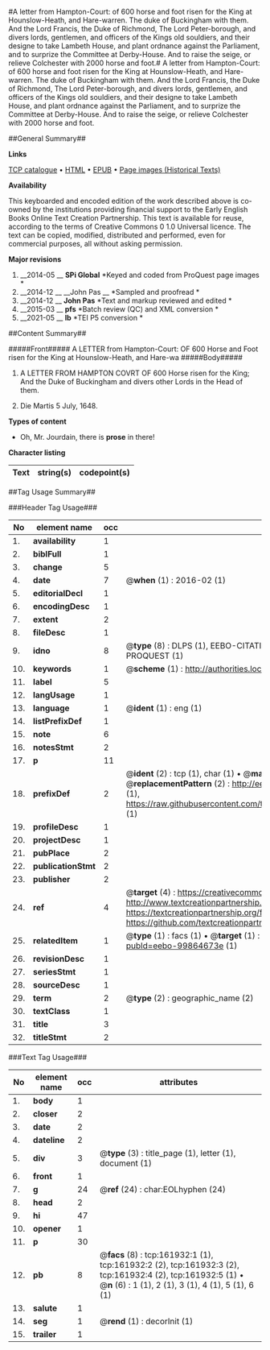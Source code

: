 #A letter from Hampton-Court: of 600 horse and foot risen for the King at Hounslow-Heath, and Hare-warren. The duke of Buckingham with them. And the Lord Francis, the Duke of Richmond, The Lord Peter-borough, and divers lords, gentlemen, and officers of the Kings old souldiers, and their designe to take Lambeth House, and plant ordnance against the Parliament, and to surprize the Committee at Derby-House. And to raise the seige, or relieve Colchester with 2000 horse and foot.#
A letter from Hampton-Court: of 600 horse and foot risen for the King at Hounslow-Heath, and Hare-warren. The duke of Buckingham with them. And the Lord Francis, the Duke of Richmond, The Lord Peter-borough, and divers lords, gentlemen, and officers of the Kings old souldiers, and their designe to take Lambeth House, and plant ordnance against the Parliament, and to surprize the Committee at Derby-House. And to raise the seige, or relieve Colchester with 2000 horse and foot.

##General Summary##

**Links**

[TCP catalogue](http://www.ota.ox.ac.uk/tcp/)  • 
[HTML](http://tei.it.ox.ac.uk/tcp/Texts-HTML/free/A87/A87951.html)  • 
[EPUB](http://tei.it.ox.ac.uk/tcp/Texts-EPUB/free/A87/A87951.epub) • 
[Page images (Historical Texts)](https://historicaltexts.jisc.ac.uk/eebo-99864673e)

**Availability**

This keyboarded and encoded edition of the work described above is co-owned by the
    institutions providing financial support to the Early English Books Online Text Creation
    Partnership. This text is available for reuse, according to the terms of  Creative Commons 0 1.0 Universal
    licence. The text can be copied, modified, distributed and performed, even for commercial
    purposes, all without asking permission.

**Major revisions**

1. __2014-05 __ __SPi Global__ *Keyed and coded from ProQuest page images *
1. __2014-12 __ __John Pas __ *Sampled and proofread *
1. __2014-12 __ __John Pas__ *Text and markup reviewed and edited *
1. __2015-03 __ __pfs__ *Batch review (QC) and XML conversion *
1. __2021-05 __ __lb__ *TEI P5 conversion *

##Content Summary##

#####Front#####
A LETTER from Hampton-Court: OF 600 Horse and Foot risen for the King at Hounslow-Heath, and Hare-wa
#####Body#####

1. A LETTER FROM HAMPTON COVRT OF 600 Horse risen for the King; And the Duke of Buckingham and divers other Lords in the Head of them.

1. Die Martis 5 July, 1648.

**Types of content**

  * Oh, Mr. Jourdain, there is **prose** in there!

**Character listing**


|Text|string(s)|codepoint(s)|
|---|---|---|

##Tag Usage Summary##

###Header Tag Usage###

|No|element name|occ|attributes|
|---|---|---|---|
|1.|__availability__|1||
|2.|__biblFull__|1||
|3.|__change__|5||
|4.|__date__|7| @__when__ (1) : 2016-02 (1)|
|5.|__editorialDecl__|1||
|6.|__encodingDesc__|1||
|7.|__extent__|2||
|8.|__fileDesc__|1||
|9.|__idno__|8| @__type__ (8) : DLPS (1), EEBO-CITATION (1), VID (1), EEBO-PROQUEST (1), STC (3), PROQUEST (1)|
|10.|__keywords__|1| @__scheme__ (1) : http://authorities.loc.gov/ (1)|
|11.|__label__|5||
|12.|__langUsage__|1||
|13.|__language__|1| @__ident__ (1) : eng (1)|
|14.|__listPrefixDef__|1||
|15.|__note__|6||
|16.|__notesStmt__|2||
|17.|__p__|11||
|18.|__prefixDef__|2| @__ident__ (2) : tcp (1), char (1)  •  @__matchPattern__ (2) : ([0-9\-]+):([0-9IVX]+) (1), (.+) (1)  •  @__replacementPattern__ (2) : http://eebo.chadwyck.com/downloadtiff?vid=$1&page=$2 (1), https://raw.githubusercontent.com/textcreationpartnership/Texts/master/tcpchars.xml#$1 (1)|
|19.|__profileDesc__|1||
|20.|__projectDesc__|1||
|21.|__pubPlace__|2||
|22.|__publicationStmt__|2||
|23.|__publisher__|2||
|24.|__ref__|4| @__target__ (4) : https://creativecommons.org/publicdomain/zero/1.0/ (1), http://www.textcreationpartnership.org/docs/. (1), https://textcreationpartnership.org/faq/#faq05 (1), https://github.com/textcreationpartnership (1)|
|25.|__relatedItem__|1| @__type__ (1) : facs (1)  •  @__target__ (1) : https://data.historicaltexts.jisc.ac.uk/view?pubId=eebo-99864673e (1)|
|26.|__revisionDesc__|1||
|27.|__seriesStmt__|1||
|28.|__sourceDesc__|1||
|29.|__term__|2| @__type__ (2) : geographic_name (2)|
|30.|__textClass__|1||
|31.|__title__|3||
|32.|__titleStmt__|2||


###Text Tag Usage###

|No|element name|occ|attributes|
|---|---|---|---|
|1.|__body__|1||
|2.|__closer__|2||
|3.|__date__|2||
|4.|__dateline__|2||
|5.|__div__|3| @__type__ (3) : title_page (1), letter (1), document (1)|
|6.|__front__|1||
|7.|__g__|24| @__ref__ (24) : char:EOLhyphen (24)|
|8.|__head__|2||
|9.|__hi__|47||
|10.|__opener__|1||
|11.|__p__|30||
|12.|__pb__|8| @__facs__ (8) : tcp:161932:1 (1), tcp:161932:2 (2), tcp:161932:3 (2), tcp:161932:4 (2), tcp:161932:5 (1)  •  @__n__ (6) : 1 (1), 2 (1), 3 (1), 4 (1), 5 (1), 6 (1)|
|13.|__salute__|1||
|14.|__seg__|1| @__rend__ (1) : decorInit (1)|
|15.|__trailer__|1||
